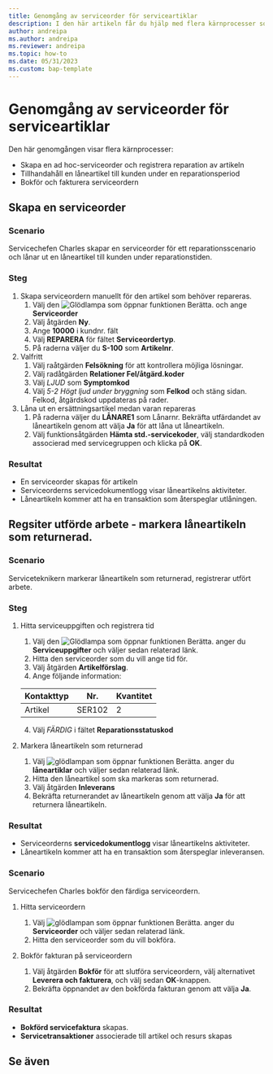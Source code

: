 ```yaml
---
title: Genomgång av serviceorder för serviceartiklar
description: I den här artikeln får du hjälp med flera kärnprocesser som omfattar serviceorder och artiklar.
author: andreipa
ms.author: andreipa
ms.reviewer: andreipa
ms.topic: how-to
ms.date: 05/31/2023
ms.custom: bap-template
---
```


# <a name="walkthrough-of-service-orders-for-service-items"></a>Genomgång av serviceorder för serviceartiklar

Den här genomgången visar flera kärnprocesser:

- Skapa en ad hoc-serviceorder och registrera reparation av artikeln
- Tillhandahåll en låneartikel till kunden under en reparationsperiod
- Bokför och fakturera serviceordern
    
## <a name="creating-a-service-order"></a>Skapa en serviceorder

### <a name="scenario"></a>Scenario

Servicechefen Charles skapar en serviceorder för ett reparationsscenario och lånar ut en låneartikel till kunden under reparationstiden.

### <a name="steps"></a>Steg

1. Skapa serviceordern manuellt för den artikel som behöver repareras.
   1. Välj den ![Glödlampa som öppnar funktionen Berätta.](../../media/ui-search/search_small.png "Berätta vad du vill göra") och ange **Serviceorder**
   2. Välj åtgärden **Ny**.
   3. Ange **10000** i kundnr. fält
   4. Välj **REPARERA** för fältet **Serviceordertyp**.
   5. På raderna väljer du **S-100** som **Artikelnr**.
2. Valfritt
   1. Välj raåtgärden **Felsökning** för att kontrollera möjliga lösningar.
   2. Välj radåtgärden **Relationer Fel/åtgärd.koder**
   3. Välj *LJUD* som **Symptomkod**
   4. Välj *5-2 Högt ljud under bryggning* som **Felkod** och stäng sidan. Felkod, åtgärdskod uppdateras på rader.
3. Låna ut en ersättningsartikel medan varan repareras
   1. På raderna väljer du **LÅNARE1** som Lånarnr. Bekräfta utfärdandet av låneartikeln genom att välja **Ja** för att låna ut låneartikeln. 
   2. Välj funktionsåtgärden **Hämta std.-servicekoder**, välj standardkoden associerad med servicegruppen och klicka på **OK**.
   
### <a name="results"></a>Resultat

- En serviceorder skapas för artikeln
- Serviceorderns servicedokumentlogg visar låneartikelns aktiviteter.
- Låneartikeln kommer att ha en transaktion som återspeglar utlåningen.
   

## <a name="register-performed-work-mark-loaner-as-returned"></a>Regsiter utförde arbete - markera låneartikeln som returnerad.

### <a name="scenario-1"></a>Scenario

Serviceteknikern markerar låneartikeln som returnerad, registrerar utfört arbete.

### <a name="steps-1"></a>Steg

1. Hitta serviceuppgiften och registrera tid 
   1. Välj den ![Glödlampa som öppnar funktionen Berätta.](../../media/ui-search/search_small.png "Berätta vad du vill göra") anger du **Serviceuppgifter** och väljer sedan relaterad länk.
   2. Hitta den serviceorder som du vill ange tid för.
   3. Välj åtgärden **Artikelförslag**.
   4. Ange följande information:

    |Kontakttyp|Nr.|Kvantitet|
    |----|---|--------|  
    |Artikel|SER102|2|

   4. Välj *FÄRDIG* i fältet **Reparationsstatuskod**
    
2. Markera låneartikeln som returnerad
   1. Välj ![glödlampan som öppnar funktionen Berätta.](../../media/ui-search/search_small.png "Berätta vad du vill göra") anger du **låneartiklar** och väljer sedan relaterad länk.
   2. Hitta den låneartikel som ska markeras som returnerad.
   3. Välj åtgärden **Inleverans** 
   4. Bekräfta returnerandet av låneartikeln genom att välja **Ja** för att returnera låneartikeln.
      
### <a name="results-1"></a>Resultat

- Serviceorderns **servicedokumentlogg** visar låneartikelns aktiviteter.
- Låneartikeln kommer att ha en transaktion som återspeglar inleveransen.


### <a name="scenario-2"></a>Scenario

Servicechefen Charles bokför den färdiga serviceordern.

1. Hitta serviceordern 
   1. Välj ![glödlampan som öppnar funktionen Berätta.](../../media/ui-search/search_small.png "Berätta vad du vill göra") anger du **Serviceorder** och väljer sedan relaterad länk.
   2. Hitta den serviceorder som du vill bokföra.

2. Bokför fakturan på serviceordern
   1. Välj åtgärden **Bokför** för att slutföra serviceordern, välj alternativet **Leverera och fakturera**, och välj sedan **OK**-knappen.
   2. Bekräfta öppnandet av den bokförda fakturan genom att välja **Ja**. 
### <a name="results-2"></a>Resultat

- **Bokförd servicefaktura** skapas.
- **Servicetransaktioner** associerade till artikel och resurs skapas

## <a name="see-also"></a>Se även
